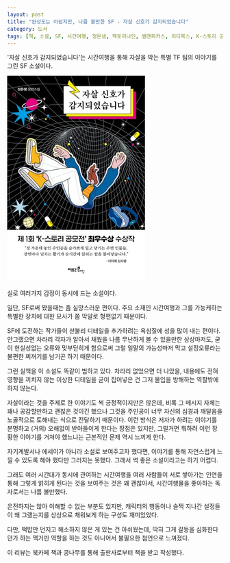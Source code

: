 ```yaml
---
layout: post
title: "완성도는 아쉽지만, 나름 볼만한 SF - 자살 신호가 감지되었습니다"
category: 도서
tags: [책, 소설, SF, 시간여행, 정온샘, 팩토리나인, 쌤앤파커스, 리디북스, K-스토리 공모전, 북카페 책과 콩나무, 서평]
---
```


'자살 신호가 감지되었습니다'는
시간여행을 통해 자살을 막는 특별 TF 팀의 이야기를 그린 SF 소설이다.

![표지](/images/suicide-signal-detected-book-h480.jpg)

실로 여러가지 감정이 동시에 드는 소설이다.

일단, SF로써 봤을때는 좀 실망스러운 편이다.
주요 소재인 시간여행과 그를 가능케하는 특별한 장치에 대한 묘사가 쫌 막말로 형편없기 때문이다.

SF에 도전하는 작가들이 섣불리 디테일을 추가하려는 욕심질에 성을 많이 내는 편이다.
안그랬으면 차라리 각자가 알아서 채웠을
나름 무난하게 볼 수 있을만한 상상마저도,
굳이 현실성없는 오류와 맞부딛히게 함으로써
그럴 일말의 가능성마저 막고
설정오류라는 불편한 찌꺼기를 남기곤 하기 때문이다.

그런 실책을 이 소설도 똑같이 범하고 있다.
차라리 없었으면 더 나았을,
내용에도 전혀 영향을 끼치지 않는 이상한 디테일을 굳이 집어넣은 건
그저 몰입을 방해하는 역할밖에 하지 않는다.

자살이라는 것을 주제로 한 이야기도 썩 긍정적이지만은 않은데,
비록 그 메시지 자체는 꽤나 공감할만하고 괜찮은 것이긴 했으나
그것을 주인공이 너무 자신의 심경과 깨달음을 노골적으로 토해내는 식으로 전달하기 때문이다.
이런 방식은 저자가 하려는 이야기를 분명하고 (거의) 오해없이 받아들이게 한다는 장점은 있지만,
그럴거면 뭐하려 이런 장황한 이야기를 거쳐야 했느냐는 근본적인 문제 역시 느끼게 한다.

자기계발서나 에세이가 아니라 소설로 보여주고자 했다면,
이야기를 통해 자연스럽게 느낄 수 있도록 해야 했다만 그러지는 못했다.
그래서 썩 좋은 소설이라고는 하기 어렵다.

그래도 여러 시간대가 동시에 관여하는 시간여행을
여러 사람들이 서로 쌓아가는 인연을 통해
그렇게 얽히게 된다는 것을 보여주는 것은 꽤 괜찮아서,
시간여행물을 좋아하는 독자로서는 나름 볼만했다.

온전하지는 않아 이해할 수 없는 부분도 있지만,
캐릭터의 행동이나 슬쩍 지나간 설정들이 왜 그랬는지를 상상으로 채워보게 하는 구성도 재미있었다.

다만, 떡밥만 던지고 해소하지 않은 게 있는 건 아쉬웠는데,
딱히 그게 갈등을 심화한다던가 하는 맥거핀 역할을 하는 것도 아니어서
불필요한 첨언으로 느껴졌다.



<div class="im im-info">
이 리뷰는 북카페 책과 콩나무를 통해 출판사로부터 책을 받고 작성했다.
</div>
